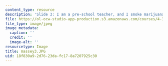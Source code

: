 ```yaml
---
content_type: resource
description: 'Slide 3: I am a pre-school teacher, and I smoke marijuana'
file: https://ol-ocw-studio-app-production.s3.amazonaws.com/courses/4-341-introduction-to-photography-fall-2002/18f830a92d7623dafc178a7207925c30_massey3.JPG
file_type: image/jpeg
image_metadata:
  caption: ''
  credit: ''
  image-alt: ''
resourcetype: Image
title: massey3.JPG
uid: 18f830a9-2d76-23da-fc17-8a7207925c30
---
```

